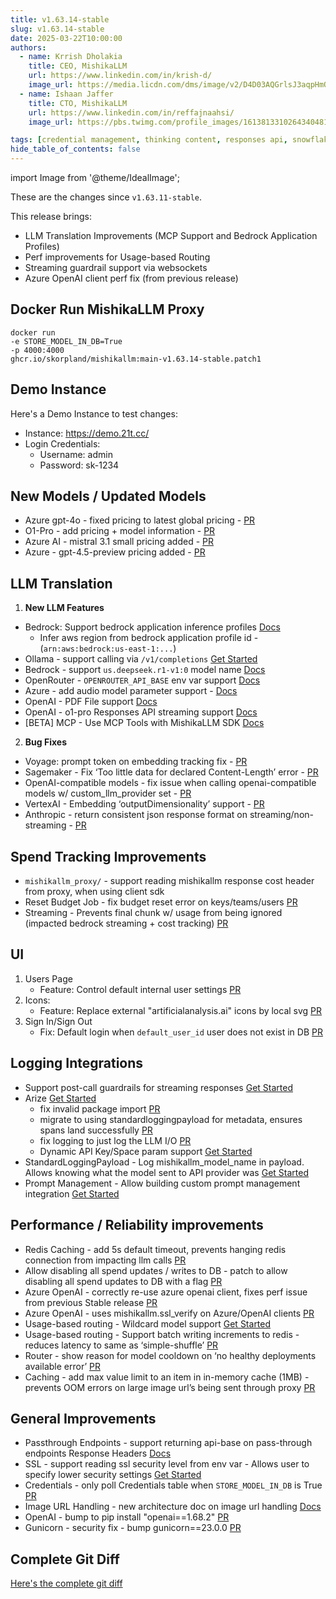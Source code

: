 ```yaml
---
title: v1.63.14-stable
slug: v1.63.14-stable
date: 2025-03-22T10:00:00
authors:
  - name: Krrish Dholakia
    title: CEO, MishikaLLM
    url: https://www.linkedin.com/in/krish-d/
    image_url: https://media.licdn.com/dms/image/v2/D4D03AQGrlsJ3aqpHmQ/profile-displayphoto-shrink_400_400/B4DZSAzgP7HYAg-/0/1737327772964?e=1749686400&v=beta&t=Hkl3U8Ps0VtvNxX0BNNq24b4dtX5wQaPFp6oiKCIHD8
  - name: Ishaan Jaffer
    title: CTO, MishikaLLM
    url: https://www.linkedin.com/in/reffajnaahsi/
    image_url: https://pbs.twimg.com/profile_images/1613813310264340481/lz54oEiB_400x400.jpg

tags: [credential management, thinking content, responses api, snowflake]
hide_table_of_contents: false
---
```


import Image from '@theme/IdealImage';

These are the changes since `v1.63.11-stable`.

This release brings:
- LLM Translation Improvements (MCP Support and Bedrock Application Profiles)
- Perf improvements for Usage-based Routing
- Streaming guardrail support via websockets
- Azure OpenAI client perf fix (from previous release)

## Docker Run MishikaLLM Proxy

```
docker run
-e STORE_MODEL_IN_DB=True
-p 4000:4000
ghcr.io/skorpland/mishikallm:main-v1.63.14-stable.patch1
```

## Demo Instance

Here's a Demo Instance to test changes:
- Instance: https://demo.21t.cc/
- Login Credentials:
    - Username: admin
    - Password: sk-1234



## New Models / Updated Models

- Azure gpt-4o - fixed pricing to latest global pricing - [PR](https://github.com/skorpland/mishikallm/pull/9361)
- O1-Pro - add pricing + model information - [PR](https://github.com/skorpland/mishikallm/pull/9397)
- Azure AI - mistral 3.1 small pricing added - [PR](https://github.com/skorpland/mishikallm/pull/9453)
- Azure - gpt-4.5-preview pricing added - [PR](https://github.com/skorpland/mishikallm/pull/9453)



## LLM Translation

1. **New LLM Features**

- Bedrock: Support bedrock application inference profiles [Docs](https://docs.21t.cc/docs/providers/bedrock#bedrock-application-inference-profile)
   - Infer aws region from bedrock application profile id - (`arn:aws:bedrock:us-east-1:...`)
- Ollama - support calling via `/v1/completions` [Get Started](../../docs/providers/ollama#using-ollama-fim-on-v1completions)
- Bedrock - support `us.deepseek.r1-v1:0` model name [Docs](../../docs/providers/bedrock#supported-aws-bedrock-models)
- OpenRouter - `OPENROUTER_API_BASE` env var support [Docs](../../docs/providers/openrouter.md)
- Azure - add audio model parameter support - [Docs](../../docs/providers/azure#azure-audio-model)
- OpenAI - PDF File support [Docs](../../docs/completion/document_understanding#openai-file-message-type)
- OpenAI - o1-pro Responses API streaming support [Docs](../../docs/response_api.md#streaming)
- [BETA] MCP - Use MCP Tools with MishikaLLM SDK [Docs](../../docs/mcp)

2. **Bug Fixes**

- Voyage: prompt token on embedding tracking fix - [PR](https://github.com/skorpland/mishikallm/commit/56d3e75b330c3c3862dc6e1c51c1210e48f1068e)
- Sagemaker - Fix ‘Too little data for declared Content-Length’ error - [PR](https://github.com/skorpland/mishikallm/pull/9326)
- OpenAI-compatible models - fix issue when calling openai-compatible models w/ custom_llm_provider set - [PR](https://github.com/skorpland/mishikallm/pull/9355)
- VertexAI - Embedding ‘outputDimensionality’ support - [PR](https://github.com/skorpland/mishikallm/commit/437dbe724620675295f298164a076cbd8019d304)
- Anthropic - return consistent json response format on streaming/non-streaming - [PR](https://github.com/skorpland/mishikallm/pull/9437)

## Spend Tracking Improvements

- `mishikallm_proxy/` - support reading mishikallm response cost header from proxy, when using client sdk 
- Reset Budget Job - fix budget reset error on keys/teams/users [PR](https://github.com/skorpland/mishikallm/pull/9329)
- Streaming - Prevents final chunk w/ usage from being ignored (impacted bedrock streaming + cost tracking) [PR](https://github.com/skorpland/mishikallm/pull/9314)


## UI

1. Users Page
   - Feature: Control default internal user settings [PR](https://github.com/skorpland/mishikallm/pull/9328)
2. Icons:
   - Feature: Replace external "artificialanalysis.ai" icons by local svg [PR](https://github.com/skorpland/mishikallm/pull/9374)
3. Sign In/Sign Out
   - Fix: Default login when `default_user_id` user does not exist in DB [PR](https://github.com/skorpland/mishikallm/pull/9395)


## Logging Integrations

- Support post-call guardrails for streaming responses [Get Started](../../docs/proxy/guardrails/custom_guardrail#1-write-a-customguardrail-class)
- Arize [Get Started](../../docs/observability/arize_integration)
   - fix invalid package import [PR](https://github.com/skorpland/mishikallm/pull/9338)
   - migrate to using standardloggingpayload for metadata, ensures spans land successfully [PR](https://github.com/skorpland/mishikallm/pull/9338)
   - fix logging to just log the LLM I/O [PR](https://github.com/skorpland/mishikallm/pull/9353)
   - Dynamic API Key/Space param support [Get Started](../../docs/observability/arize_integration#pass-arize-spacekey-per-request)
- StandardLoggingPayload - Log mishikallm_model_name in payload. Allows knowing what the model sent to API provider was [Get Started](../../docs/proxy/logging_spec#standardlogginghiddenparams)
- Prompt Management - Allow building custom prompt management integration [Get Started](../../docs/proxy/custom_prompt_management.md)

## Performance / Reliability improvements

- Redis Caching - add 5s default timeout, prevents hanging redis connection from impacting llm calls [PR](https://github.com/skorpland/mishikallm/commit/db92956ae33ed4c4e3233d7e1b0c7229817159bf)
- Allow disabling all spend updates / writes to DB - patch to allow disabling all spend updates to DB with a flag [PR](https://github.com/skorpland/mishikallm/pull/9331)
- Azure OpenAI - correctly re-use azure openai client, fixes perf issue from previous Stable release [PR](https://github.com/skorpland/mishikallm/commit/f2026ef907c06d94440930917add71314b901413)
- Azure OpenAI - uses mishikallm.ssl_verify on Azure/OpenAI clients [PR](https://github.com/skorpland/mishikallm/commit/f2026ef907c06d94440930917add71314b901413)
- Usage-based routing - Wildcard model support [Get Started](../../docs/proxy/usage_based_routing#wildcard-model-support)
- Usage-based routing - Support batch writing increments to redis - reduces latency to same as ‘simple-shuffle’ [PR](https://github.com/skorpland/mishikallm/pull/9357)
- Router - show reason for model cooldown on ‘no healthy deployments available error’ [PR](https://github.com/skorpland/mishikallm/pull/9438)
- Caching - add max value limit to an item in in-memory cache (1MB) - prevents OOM errors on large image url’s being sent through proxy [PR](https://github.com/skorpland/mishikallm/pull/9448)


## General Improvements

- Passthrough Endpoints - support returning api-base on pass-through endpoints Response Headers [Docs](../../docs/proxy/response_headers#mishikallm-specific-headers)
- SSL - support reading ssl security level from env var - Allows user to specify lower security settings [Get Started](../../docs/guides/security_settings)
- Credentials - only poll Credentials table when `STORE_MODEL_IN_DB` is True [PR](https://github.com/skorpland/mishikallm/pull/9376)
- Image URL Handling - new architecture doc on image url handling [Docs](../../docs/proxy/image_handling)
- OpenAI - bump to pip install "openai==1.68.2" [PR](https://github.com/skorpland/mishikallm/commit/e85e3bc52a9de86ad85c3dbb12d87664ee567a5a)
- Gunicorn - security fix - bump gunicorn==23.0.0 [PR](https://github.com/skorpland/mishikallm/commit/7e9fc92f5c7fea1e7294171cd3859d55384166eb)


## Complete Git Diff

[Here's the complete git diff](https://github.com/skorpland/mishikallm/compare/v1.63.11-stable...v1.63.14.rc)